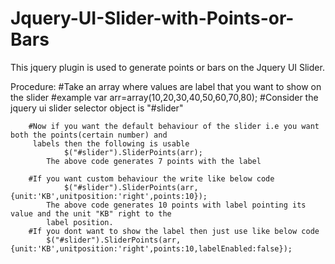 Jquery-UI-Slider-with-Points-or-Bars
====================================

This jquery plugin is used to generate points or bars on the Jquery UI Slider.

Procedure:
		#Take an array where values are label that you want to show on the slider
		#example var arr=array(10,20,30,40,50,60,70,80);
		#Consider the jquery ui slider selector object is "#slider"
		
		#Now if you want the default behaviour of the slider i.e you want both the points(certain number) and 		
		 labels then the following is usable
		 		$("#slider").SliderPoints(arr);
		 	The above code generates 7 points with the label
		
		#If you want custom behaviour the write like below code
				$("#slider").SliderPoints(arr,{unit:'KB',unitposition:'right',points:10});
			The above code generates 10 points with label pointing its value and the unit "KB" right to the 
			label position.
		#If you dont want to show the label then just use like below code
			$("#slider").SliderPoints(arr,{unit:'KB',unitposition:'right',points:10,labelEnabled:false});
